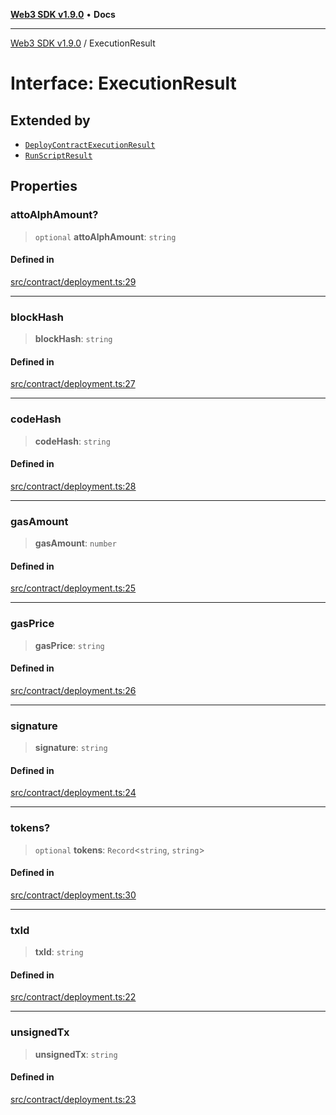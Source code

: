 [**Web3 SDK v1.9.0**](../README.md) • **Docs**

***

[Web3 SDK v1.9.0](../globals.md) / ExecutionResult

# Interface: ExecutionResult

## Extended by

- [`DeployContractExecutionResult`](DeployContractExecutionResult.md)
- [`RunScriptResult`](RunScriptResult.md)

## Properties

### attoAlphAmount?

> `optional` **attoAlphAmount**: `string`

#### Defined in

[src/contract/deployment.ts:29](https://github.com/Mystic-Nayy/alephium-web3/blob/ee41f5e0e7d7fb0b155fe62f05b2ac03772895ca/packages/web3/src/contract/deployment.ts#L29)

***

### blockHash

> **blockHash**: `string`

#### Defined in

[src/contract/deployment.ts:27](https://github.com/Mystic-Nayy/alephium-web3/blob/ee41f5e0e7d7fb0b155fe62f05b2ac03772895ca/packages/web3/src/contract/deployment.ts#L27)

***

### codeHash

> **codeHash**: `string`

#### Defined in

[src/contract/deployment.ts:28](https://github.com/Mystic-Nayy/alephium-web3/blob/ee41f5e0e7d7fb0b155fe62f05b2ac03772895ca/packages/web3/src/contract/deployment.ts#L28)

***

### gasAmount

> **gasAmount**: `number`

#### Defined in

[src/contract/deployment.ts:25](https://github.com/Mystic-Nayy/alephium-web3/blob/ee41f5e0e7d7fb0b155fe62f05b2ac03772895ca/packages/web3/src/contract/deployment.ts#L25)

***

### gasPrice

> **gasPrice**: `string`

#### Defined in

[src/contract/deployment.ts:26](https://github.com/Mystic-Nayy/alephium-web3/blob/ee41f5e0e7d7fb0b155fe62f05b2ac03772895ca/packages/web3/src/contract/deployment.ts#L26)

***

### signature

> **signature**: `string`

#### Defined in

[src/contract/deployment.ts:24](https://github.com/Mystic-Nayy/alephium-web3/blob/ee41f5e0e7d7fb0b155fe62f05b2ac03772895ca/packages/web3/src/contract/deployment.ts#L24)

***

### tokens?

> `optional` **tokens**: `Record`\<`string`, `string`\>

#### Defined in

[src/contract/deployment.ts:30](https://github.com/Mystic-Nayy/alephium-web3/blob/ee41f5e0e7d7fb0b155fe62f05b2ac03772895ca/packages/web3/src/contract/deployment.ts#L30)

***

### txId

> **txId**: `string`

#### Defined in

[src/contract/deployment.ts:22](https://github.com/Mystic-Nayy/alephium-web3/blob/ee41f5e0e7d7fb0b155fe62f05b2ac03772895ca/packages/web3/src/contract/deployment.ts#L22)

***

### unsignedTx

> **unsignedTx**: `string`

#### Defined in

[src/contract/deployment.ts:23](https://github.com/Mystic-Nayy/alephium-web3/blob/ee41f5e0e7d7fb0b155fe62f05b2ac03772895ca/packages/web3/src/contract/deployment.ts#L23)
